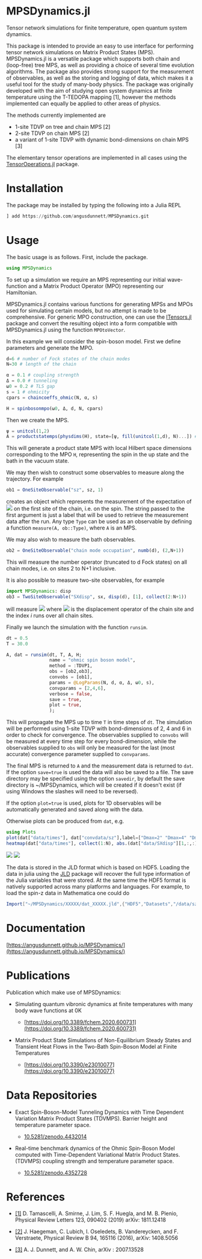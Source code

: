 # MPSDynamics.jl

Tensor network simulations for finite temperature, open quantum system dynamics.

This package is intended to provide an easy to use interface for performing tensor network simulations on Matrix Product
States (MPS). MPSDynamics.jl is a versatile package which supports both chain and (loop-free) tree MPS, as well as
providing a choice of several time evolution algorithms. The package also provides strong support for the measurement
of observables, as well as the storing and logging of data, which makes it a useful tool for the study of many-body
physics. The package was originally developed with the aim of studying open system dynamics at finite temperature using
the T-TEDOPA mapping [1], however the methods implemented can equally be applied to other areas of physics.

The methods currently implemented are

* 1-site TDVP on tree and chain MPS [2]
* 2-site TDVP on chain MPS [2]
* a variant of 1-site TDVP with dynamic bond-dimensions on chain MPS [3]

The elementary tensor operations are implemented in all cases using the [TensorOperations.jl](https://github.com/Jutho/TensorOperations.jl) package.

# Installation

The package may be installed by typing the following into a Julia REPL

```julia
] add https://github.com/angusdunnett/MPSDynamics.git
```

# Usage

The basic usage is as follows. First, include the package.

```julia
using MPSDynamics
```

To set up a simulation we require an MPS representing our initial wave-function and a Matrix Product Operator (MPO) representing our Hamiltonian.

MPSDynamics.jl contains various functions for generating MPSs and MPOs used for simulating certain models, but no attempt is made to be comprehensive. For generic MPO construction, one can use the [ITensors.jl](https://github.com/ITensor/ITensors.jl) package and convert the resulting object into a form compatible with MPSDynamics.jl using the function `MPOtoVector`.

In this example we will consider the spin-boson model. First we define parameters and generate the MPO.

```julia
d=6 # number of Fock states of the chain modes
N=30 # length of the chain

α = 0.1 # coupling strength
Δ = 0.0 # tunneling 
ω0 = 0.2 # TLS gap
s = 1 # ohmicity
cpars = chaincoeffs_ohmic(N, α, s)

H = spinbosonmpo(ω0, Δ, d, N, cpars)

```

Then we create the MPS.

```julia
ψ = unitcol(1,2)
A = productstatemps(physdims(H), state=[ψ, fill(unitcol(1,d), N)...]) # MPS
```

This will generate a product state MPS with local Hilbert space dimensions corresponding to the MPO `H`, representing the
spin in the up state and the bath in the vacuum state.

We may then wish to construct some observables to measure along the trajectory. For example

```julia
ob1 = OneSiteObservable("sz", sz, 1)
```

creates an object which represents the measurement of the expectation of <img
src="https://render.githubusercontent.com/render/math?math=\sigma_z"> on the first site of the chain, i.e. on the spin.
The string passed to the first argument is just a label that will be used to retrieve the measurement data after the
run. Any type `Type` can be used as an observable by defining a function `measure(A, ob::Type)`, where `A` is an MPS.

We may also wish to measure the bath observables.

```julia
ob2 = OneSiteObservable("chain mode occupation", numb(d), (2,N+1))
```

This will measure the number operator (truncated to d Fock states) on all chain modes, i.e. on sites 2 to
N+1 inclusive.

It is also possible to measure two-site observables, for example

```julia
import MPSDynamics: disp
ob3 = TwoSiteObservable("SXdisp", sx, disp(d), [1], collect(2:N+1))
```

will measure <img src="https://render.githubusercontent.com/render/math?math=\langle\sigma_x\hat{q}_i\rangle"> where
<img src="https://render.githubusercontent.com/render/math?math=\hat{q}_i"> is the displacement operator of the chain site and the index *i* runs over
all chain sites.

Finally we launch the simulation with the function `runsim`.

```julia
dt = 0.5
T = 30.0

A, dat = runsim(dt, T, A, H;
                name = "ohmic spin boson model",
                method = :TDVP1,
                obs = [ob2,ob3],
                convobs = [ob1],
                params = @LogParams(N, d, α, Δ, ω0, s),
                convparams = [2,4,6],
                verbose = false,
                save = true,
                plot = true,
                );
```

This will propagate the MPS up to time `T` in time steps of `dt`. The simulation will be performed using 1-site TDVP with
bond-dimensions of 2, 4 and 6 in order to check for convergence. The observables supplied to `convobs` will be measured
at every time step for every bond-dimension, while the observables supplied to `obs` will only be measured for the last
(most accurate) convergence parameter supplied to `convparams`.

The final MPS is returned to `A` and the measurement data is returned to `dat`. If the option `save=true` is used the
data will also be saved to a file. The save directory may be specified using the option `savedir`, by default the save
directory is ~/MPSDynamics, which will be created if it doesn't exist (if using Windows the slashes will need to be reversed).

If the option `plot=true` is used, plots for 1D observables will be automatically generated and saved along with the data.

Otherwise plots can be produced from `dat`, e.g.
```Julia
using Plots
plot(dat["data/times"], dat["convdata/sz"],label=["Dmax=2" "Dmax=4" "Dmax=6"], xlabel="t",ylabel="sz")
heatmap(dat["data/times"], collect(1:N), abs.(dat["data/SXdisp"][1,:,:]), xlabel="t",ylabel="i")
```
<img src="https://github.com/angusdunnett/MPSDynamics/blob/master/images/plot.pdf">
<img src="https://github.com/angusdunnett/MPSDynamics/blob/master/images/heatmap.pdf">

The data is stored in the JLD format which is based on HDF5. Loading the data in julia using the
[JLD](https://github.com/JuliaIO/JLD.jl) package will recover the full type information of the Julia variables that were
stored. At the same time the HDF5 format is natively supported across many platforms and languages. For example, to load
the spin-z data in Mathematica one could do

```mathematica
Import["~/MPSDynamics/XXXXX/dat_XXXXX.jld",{"HDF5","Datasets","/data/sz"}]
```

# Documentation
  [https://angusdunnett.github.io/MPSDynamics/](https://angusdunnett.github.io/MPSDynamics/)

# Publications
Publication which make use of MPSDynamics:

* Simulating quantum vibronic dynamics at finite temperatures with many body wave functions at 0K
     * [https://doi.org/10.3389/fchem.2020.600731](https://doi.org/10.3389/fchem.2020.600731)

* Matrix Product State Simulations of Non-Equilibrium Steady States and Transient Heat Flows in the Two-Bath Spin-Boson Model at Finite Temperatures
     * [https://doi.org/10.3390/e23010077](https://doi.org/10.3390/e23010077)

# Data Repositories

* Exact Spin-Boson-Model Tunneling Dynamics with Time Dependent Variation Matrix Product States (TDVMPS). Barrier height and temperature parameter space.
     * [10.5281/zenodo.4432014](https://doi.org/10.5281/zenodo.4432014)

* Real-time benchmark dynamics of the Ohmic Spin-Boson Model computed with Time-Dependent Variational Matrix Product States. (TDVMPS) coupling strength and temperature parameter space.
     * [10.5281/zenodo.4352728](https://doi.org/10.5281/zenodo.4352728)

# References

* [[1]](https://journals.aps.org/prl/abstract/10.1103/PhysRevLett.123.090402) D. Tamascelli, A. Smirne, J. Lim, S. F. Huegla, and M. B. Plenio, Physical Review Letters 123, 090402 (2019) arXiv: 1811.12418

* [[2]](https://journals.aps.org/prb/abstract/10.1103/PhysRevB.94.165116) J. Haegeman, C. Lubich, I. Oseledets, B. Vandereycken, and F. Verstraete, Physical Review B 94, 165116 (2016), arXiv: 1408.5056

* [[3]](https://arxiv.org/abs/2007.13528) A. J. Dunnett, and A. W. Chin, arXiv : 2007.13528